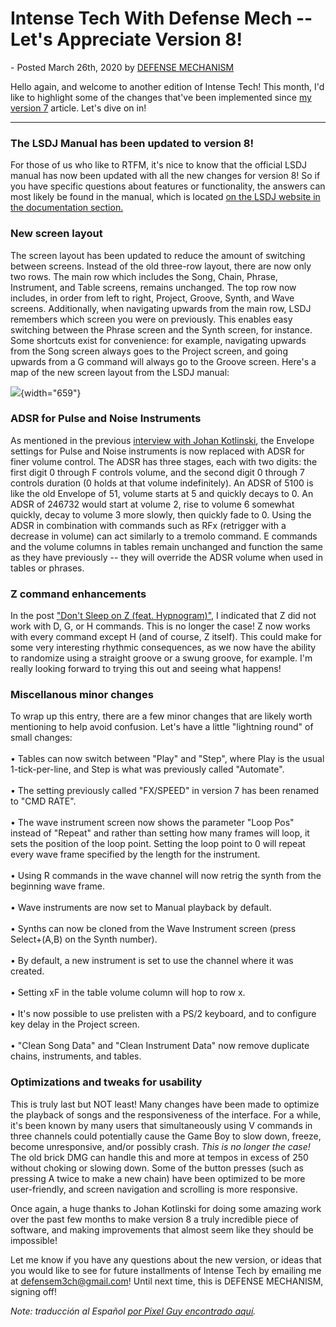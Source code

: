 Intense Tech With Defense Mech -- Let's Appreciate Version 8!
=============================================================

\- Posted March 26th, 2020 by [DEFENSE
MECHANISM](https://defensemech.com "Posts by DEFENSE MECHANISM")

<div>

Hello again, and welcome to another edition of Intense Tech! This month,
I'd like to highlight some of the changes that've been implemented since
[my version 7](scoping-out-new-features.html) article. Let's dive on in!

------------------------------------------------------------------------

### The LSDJ Manual has been updated to version 8!

For those of us who like to RTFM, it's nice to know that the official
LSDJ manual has now been updated with all the new changes for version 8!
So if you have specific questions about features or functionality, the
answers can most likely be found in the manual, which is located [on the
LSDJ website in the documentation
section.](https://www.littlesounddj.com/lsd/latest/documentation/)

### New screen layout

The screen layout has been updated to reduce the amount of switching
between screens. Instead of the old three-row layout, there are now only
two rows. The main row which includes the Song, Chain, Phrase,
Instrument, and Table screens, remains unchanged. The top row now
includes, in order from left to right, Project, Groove, Synth, and Wave
screens. Additionally, when navigating upwards from the main row, LSDJ
remembers which screen you were on previously. This enables easy
switching between the Phrase screen and the Synth screen, for instance.
Some shortcuts exist for convenience: for example, navigating upwards
from the Song screen always goes to the Project screen, and going
upwards from a G command will always go to the Groove screen. Here's a
map of the new screen layout from the LSDJ manual:

<div>

![](image4.png){width="659"}

</div>

### ADSR for Pulse and Noise Instruments

As mentioned in the previous [interview with Johan
Kotlinski](interview-with-lsdj-developer-johan-kotlinski.html), the
Envelope settings for Pulse and Noise instruments is now replaced with
ADSR for finer volume control. The ADSR has three stages, each with two
digits: the first digit 0 through F controls volume, and the second
digit 0 through 7 controls duration (0 holds at that volume
indefinitely). An ADSR of 5100 is like the old Envelope of 51, volume
starts at 5 and quickly decays to 0. An ADSR of 246732 would start at
volume 2, rise to volume 6 somewhat quickly, decay to volume 3 more
slowly, then quickly fade to 0. Using the ADSR in combination with
commands such as RFx (retrigger with a decrease in volume) can act
similarly to a tremolo command. E commands and the volume columns in
tables remain unchanged and function the same as they have previously --
they will override the ADSR volume when used in tables or phrases.

### Z command enhancements

In the post ["Don't Sleep on Z (feat.
Hypnogram)"](dont-sleep-on-z-feat-hypnogram.html), I indicated that Z
did not work with D, G, or H commands. This is no longer the case! Z now
works with every command except H (and of course, Z itself). This could
make for some very interesting rhythmic consequences, as we now have the
ability to randomize using a straight groove or a swung groove, for
example. I'm really looking forward to trying this out and seeing what
happens!

### Miscellanous minor changes

To wrap up this entry, there are a few minor changes that are likely
worth mentioning to help avoid confusion. Let's have a little "lightning
round" of small changes:\
\
• Tables can now switch between "Play" and "Step", where Play is the
usual 1-tick-per-line, and Step is what was previously called
"Automate".\
\
• The setting previously called "FX/SPEED" in version 7 has been renamed
to "CMD RATE".\
\
• The wave instrument screen now shows the parameter "Loop Pos" instead
of "Repeat" and rather than setting how many frames will loop, it sets
the position of the loop point. Setting the loop point to 0 will repeat
every wave frame specified by the length for the instrument.\
\
• Using R commands in the wave channel will now retrig the synth from
the beginning wave frame.\
\
• Wave instruments are now set to Manual playback by default.\
\
• Synths can now be cloned from the Wave Instrument screen (press
Select+(A,B) on the Synth number).\
\
• By default, a new instrument is set to use the channel where it was
created.\
\
• Setting xF in the table volume column will hop to row x.\
\
• It's now possible to use prelisten with a PS/2 keyboard, and to
configure key delay in the Project screen.\
\
• "Clean Song Data" and "Clean Instrument Data" now remove duplicate
chains, instruments, and tables.

### Optimizations and tweaks for usability

This is truly last but NOT least! Many changes have been made to
optimize the playback of songs and the responsiveness of the interface.
For a while, it's been known by many users that simultaneously using V
commands in three channels could potentially cause the Game Boy to slow
down, freeze, become unresponsive, and/or possibly crash. *This is no
longer the case!* The old brick DMG can handle this and more at tempos
in excess of 250 without choking or slowing down. Some of the button
presses (such as pressing A twice to make a new chain) have been
optimized to be more user-friendly, and screen navigation and scrolling
is more responsive.

Once again, a huge thanks to Johan Kotlinski for doing some amazing work
over the past few months to make version 8 a truly incredible piece of
software, and making improvements that almost seem like they should be
impossible!

Let me know if you have any questions about the new version, or ideas
that you would like to see for future installments of Intense Tech by
emailing me at <defensem3ch@gmail.com>! Until next time, this is DEFENSE
MECHANISM, signing off!

*Note: traducción al Español [por Pixel Guy encontrado
aquí](apreciemos-la-version-8.html).*

</div>
